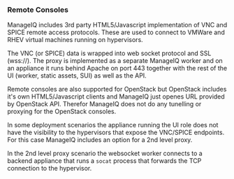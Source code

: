 ### Remote Consoles

ManageIQ includes 3rd party HTML5/Javascript implementation of VNC and SPICE remote access protocols. These are used to connect to VMWare and RHEV virtual machines running on hypervisors.

The VNC (or SPICE) data is wrapped into web socket protocol and SSL (wss://). The proxy is implemented as a separate ManageIQ worker and on an appliance it runs behind Apache on port 443 together with the rest of the UI (worker, static assets, SUI) as well as the API.

Remote consoles are also supported for OpenStack but OpenStack includes it's own HTML5/Javascript clients and ManageIQ just openes URL provided by OpenStack API. Therefor ManageIQ does not do any tunelling or proxying for the OpenStack consoles.


In some deployment scenarios the appliance running the UI role does not have the visibility to the hypervisors that expose the VNC/SPICE endpoints. For this case ManageIQ includes an option for a 2nd level proxy.

In the 2nd level proxy scenario the websocket worker connects to a backend appliance that runs a `socat` process that forwards the TCP connection to the hypervisor.

